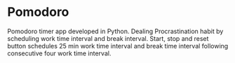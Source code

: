 # Pomodoro
Pomodoro timer app developed in Python.
Dealing Procrastination habit by scheduling work time interval and break interval.
Start, stop and reset button schedules 25 min work time interval and break time interval following 
consecutive four work time interval.
